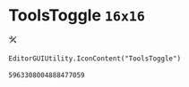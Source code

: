 # ToolsToggle `16x16`
<img src="/img/ToolsToggle.png" width=16 height=16>

``` CSharp
EditorGUIUtility.IconContent("ToolsToggle")
```
```
5963308004888477059
```
